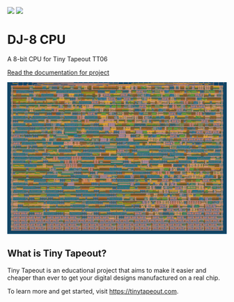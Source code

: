 ![](../../workflows/gds/badge.svg) ![](../../workflows/docs/badge.svg)

# DJ-8 CPU

A 8-bit CPU for Tiny Tapeout TT06

[Read the documentation for project](docs/info.md)

![layout](docs/layout.png)

## What is Tiny Tapeout?

Tiny Tapeout is an educational project that aims to make it easier and cheaper than ever to get your digital designs manufactured on a real chip.

To learn more and get started, visit https://tinytapeout.com.